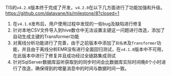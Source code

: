 TIS的`v4.2.0`版本终于完成了开发，`v4.2.0`在以下几方面进行了功能加强和升级。https://github.com/datavane/tis/milestone/8?closed=1

1. 在`v4.1.0`发布后，用户使用过程中发现的一些bug及缺陷进行修复
2. 针对本地CSV文件导入到hive数仓中无法设置主键这一问题进行改造，添加了自动生成主键的Transformer功能
3. 对离线分析功能进行了完善，由于之前版本中添加了`别名表`及`Transformer`功能，并且由于离线分析EMR没有进行全面回归测试，在`v4.1.0`版本中不可用，在此版本中进行了修复并且成功经过全链路集成测试
4. 针对SqlServer数据库监听获取到的同步时间会比数据库实际时间晚8个小时进行了改造，确保得到的增量消息中的时间与数据时间一致。

